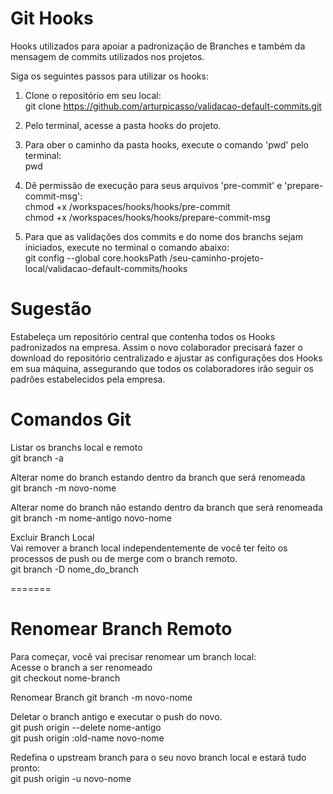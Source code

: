 # Git Hooks

Hooks utilizados para apoiar a padronização de Branches e também da mensagem de commits utilizados nos projetos.

Siga os seguintes passos para utilizar os hooks:

1) Clone o repositório em seu local: <br />
git clone https://github.com/arturpicasso/validacao-default-commits.git

2) Pelo terminal, acesse a pasta hooks do projeto. 
3) Para ober o caminho da pasta hooks, execute o comando 'pwd' pelo terminal: <br />
pwd
4) Dê permissão de execução para seus arquivos 'pre-commit' e 'prepare-commit-msg':  <br />
chmod +x /workspaces/hooks/hooks/pre-commit <br />
chmod +x /workspaces/hooks/hooks/prepare-commit-msg 

5) Para que as validações dos commits e do nome dos branchs sejam iniciados, execute no terminal o comando abaixo:  
git config --global core.hooksPath /seu-caminho-projeto-local/validacao-default-commits/hooks

# Sugestão

Estabeleça um repositório central que contenha todos os Hooks padronizados na empresa.
Assim o novo colaborador precisará fazer o download do repositório centralizado e ajustar as configurações dos Hooks em sua máquina, assegurando que todos os colaboradores irão seguir os padrões estabelecidos pela empresa.

# Comandos Git

Listar os branchs local e remoto <br />
git branch -a

Alterar nome do branch estando dentro da branch que será renomeada  <br />
git branch -m novo-nome

Alterar nome do branch não estando dentro da branch que será renomeada <br />
git branch -m nome-antigo novo-nome

Excluir Branch Local <br />
Vai remover a branch local independentemente de você ter feito os processos de push ou de merge com o branch remoto. <br />
git branch -D nome_do_branch

=======

# Renomear Branch Remoto

Para começar, você vai precisar renomear um branch local: <br />
Acesse o branch a ser renomeado <br />
git checkout nome-branch <br />

Renomear Branch 
git branch -m novo-nome <br />

Deletar o branch antigo e executar o push do novo.<br />
git push origin --delete nome-antigo<br />
git push origin :old-name novo-nome

Redefina o upstream branch para o seu novo branch local e estará tudo pronto:<br />
git push origin -u novo-nome
